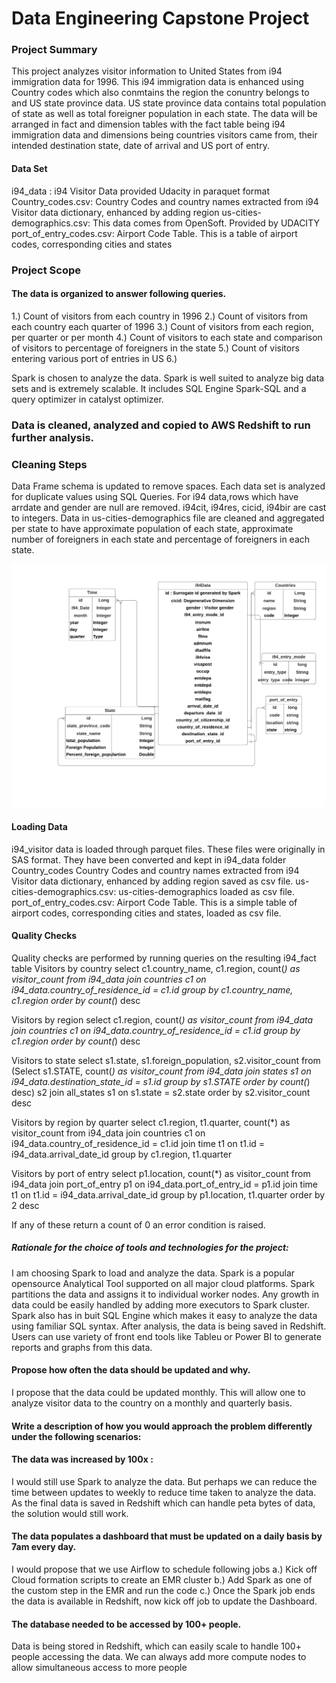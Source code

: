 # Data Engineering Capstone Project

### Project Summary
This project analyzes visitor information to United States from i94 immigration data for 1996. This i94 immigration 
data is enhanced using Country codes which also conmtains the region the conuntry belongs to and US state province 
data. US state province data contains total population of state as well as total foreigner population in each state. 
The data will be arranged in fact and dimension tables with the fact table being i94 immigration data and dimensions 
being countries visitors came from, their intended destination state, date of arrival and US port of entry.

#### Data Set
 i94_data : i94 Visitor Data provided Udacity in paraquet format 
 Country_codes.csv: Country Codes and country names extracted from i94 Visitor data dictionary, enhanced by adding region
 us-cities-demographics.csv: This data comes from OpenSoft. Provided by UDACITY
 port_of_entry_codes.csv: Airport Code Table. This is a  table of airport codes, corresponding cities and states

### Project Scope
#### The data is organized to answer following queries.
1.) Count of visitors from each country in 1996
2.) Count of visitors from each country each quarter of 1996
3.) Count of visitors from each region,  per quarter or per month
4.) Count of visitors to each state and comparison of visitors to percentage of foreigners in the state
5.) Count of visitors entering various port of entries in US
6.) 

Spark is chosen to analyze the data. Spark is well suited to analyze big data sets and is extremely scalable. It includes 
SQL Engine Spark-SQL and a query optimizer in catalyst optimizer. 

### Data is cleaned, analyzed and copied to AWS Redshift to run further analysis.

### Cleaning Steps
Data Frame schema is updated to remove spaces. Each data set is analyzed for duplicate values using SQL Queries. For i94 data,rows which have arrdate and gender are null are removed. i94cit, i94res, cicid, i94bir are cast to integers. Data in us-cities-demographics file are cleaned and aggregated per state to have approximate  population of each state, approximate number of foreigners in each state and percentage of foreigners in each state.



![Entity Relationship Diagram](i94DW.png)

#### Loading Data
i94_visitor data is loaded through parquet files. These files were originally in SAS format. They have been converted 
and kept in i94_data folder
Country_codes Country Codes and country names extracted from i94 Visitor data dictionary, enhanced by adding region saved as csv file. 
us-cities-demographics.csv: us-cities-demographics loaded as csv file.
port_of_entry_codes.csv: Airport Code Table. This is a simple table of airport codes, corresponding cities and states, loaded as csv file.

#### Quality Checks
Quality checks are performed by running queries on the resulting i94_fact table
Visitors by country
select  c1.country_name, c1.region, count(*) as visitor_count from i94_data join countries c1 on i94_data.country_of_residence_id = c1.id group by c1.country_name, c1.region order by count(*) desc

Visitors by region
select c1.region, count(*) as visitor_count from i94_data join countries c1 on i94_data.country_of_residence_id = c1.id group by c1.region order by count(*) desc

Visitors to state
select  s1.state, s1.foreign_population, s2.visitor_count from (Select s1.STATE, count(*) as visitor_count from i94_data join states s1 on i94_data.destination_state_id = s1.id group by s1.STATE order by count(*) desc) s2 join all_states s1 on s1.state = s2.state order by s2.visitor_count desc

Visitors by region by quarter
select c1.region, t1.quarter, count(*) as visitor_count from i94_data join countries c1 on i94_data.country_of_residence_id = c1.id join time t1 on t1.id = i94_data.arrival_date_id group by c1.region, t1.quarter

Visitors by port of entry
select p1.location,  count(*) as visitor_count from i94_data join port_of_entry p1 on i94_data.port_of_entry_id = p1.id join time t1 on t1.id = i94_data.arrival_date_id group by p1.location, t1.quarter order by 2 desc

If any of these return a count of 0 an error condition is raised. 


##### Rationale for the choice of tools and technologies for the project:
I am choosing Spark to load and analyze the data. Spark is a popular opensource Analytical Tool supported on all major cloud platforms. Spark partitions the data and assigns it to individual worker nodes.  Any growth in data could be easily handled by adding more executors to Spark cluster. Spark also has in buit SQL Engine which makes it easy to analyze the data using familiar SQL syntax. After analysis, the data is being saved in Redshift.  Users can use variety of front end tools like Tableu or Power BI to generate reports and graphs from this data. 
#### Propose how often the data should be updated and why.
I propose that the data could be updated monthly. This will allow one to analyze visitor data to the country on a monthly and quarterly basis. 

#### Write a description of how you would approach the problem differently under the following scenarios:
#### The data was increased by 100x : 
I would still use Spark to analyze the data. But perhaps we can reduce the time between updates to weekly to reduce time taken to analyze the data. As the final data is saved in Redshift which can handle peta bytes of data, the solution would still work. 

#### The data populates a dashboard that must be updated on a daily basis by 7am every day.
I would propose that we use Airflow to schedule following jobs
a.) Kick off Cloud formation scripts to create an EMR cluster
b.) Add Spark as one of the custom step in the EMR and run the code
c.) Once the Spark job ends the data is available in Redshift, now kick off job to update the Dashboard.



#### The database needed to be accessed by 100+ people.
Data is being stored in Redshift, which can easily scale to handle 100+ people accessing the data. We can always add more compute nodes to allow simultaneous access to more people





